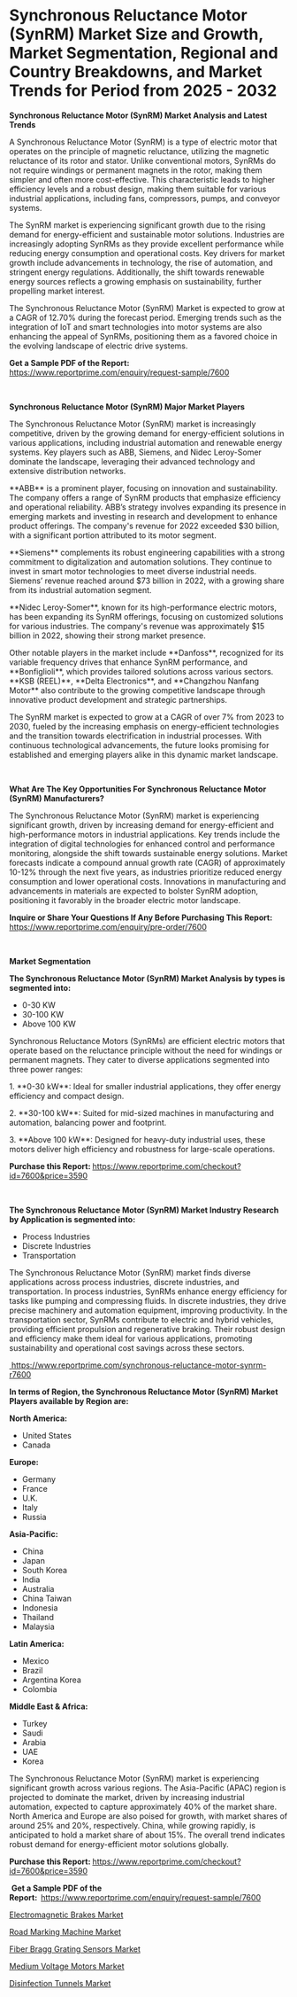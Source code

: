 <p><h1>Synchronous Reluctance Motor (SynRM) Market Size and Growth, Market Segmentation, Regional and Country Breakdowns, and Market Trends for Period from 2025 -  2032</h1></p><p><strong>Synchronous Reluctance Motor (SynRM) Market Analysis and Latest Trends</strong></p>
<p><p>A Synchronous Reluctance Motor (SynRM) is a type of electric motor that operates on the principle of magnetic reluctance, utilizing the magnetic reluctance of its rotor and stator. Unlike conventional motors, SynRMs do not require windings or permanent magnets in the rotor, making them simpler and often more cost-effective. This characteristic leads to higher efficiency levels and a robust design, making them suitable for various industrial applications, including fans, compressors, pumps, and conveyor systems.</p><p>The SynRM market is experiencing significant growth due to the rising demand for energy-efficient and sustainable motor solutions. Industries are increasingly adopting SynRMs as they provide excellent performance while reducing energy consumption and operational costs. Key drivers for market growth include advancements in technology, the rise of automation, and stringent energy regulations. Additionally, the shift towards renewable energy sources reflects a growing emphasis on sustainability, further propelling market interest.</p><p>The Synchronous Reluctance Motor (SynRM) Market is expected to grow at a CAGR of 12.70% during the forecast period. Emerging trends such as the integration of IoT and smart technologies into motor systems are also enhancing the appeal of SynRMs, positioning them as a favored choice in the evolving landscape of electric drive systems.</p></p>
<p><strong>Get a Sample PDF of the Report:&nbsp;</strong> <a href="https://www.reportprime.com/enquiry/request-sample/7600?utm_campaign=33&utm_medium=2&utm_source=Github&utm_content=ia&utm_term=19032025&utm_id=synchronous-reluctance-motor-synrm">https://www.reportprime.com/enquiry/request-sample/7600</a></p>
<p>&nbsp;</p>
<p><strong>Synchronous Reluctance Motor (SynRM) Major Market Players</strong></p>
<p><p>The Synchronous Reluctance Motor (SynRM) market is increasingly competitive, driven by the growing demand for energy-efficient solutions in various applications, including industrial automation and renewable energy systems. Key players such as ABB, Siemens, and Nidec Leroy-Somer dominate the landscape, leveraging their advanced technology and extensive distribution networks.</p><p>**ABB** is a prominent player, focusing on innovation and sustainability. The company offers a range of SynRM products that emphasize efficiency and operational reliability. ABB’s strategy involves expanding its presence in emerging markets and investing in research and development to enhance product offerings. The company's revenue for 2022 exceeded $30 billion, with a significant portion attributed to its motor segment.</p><p>**Siemens** complements its robust engineering capabilities with a strong commitment to digitalization and automation solutions. They continue to invest in smart motor technologies to meet diverse industrial needs. Siemens’ revenue reached around $73 billion in 2022, with a growing share from its industrial automation segment.</p><p>**Nidec Leroy-Somer**, known for its high-performance electric motors, has been expanding its SynRM offerings, focusing on customized solutions for various industries. The company's revenue was approximately $15 billion in 2022, showing their strong market presence.</p><p>Other notable players in the market include **Danfoss**, recognized for its variable frequency drives that enhance SynRM performance, and **Bonfiglioli**, which provides tailored solutions across various sectors. **KSB (REEL)**, **Delta Electronics**, and **Changzhou Nanfang Motor** also contribute to the growing competitive landscape through innovative product development and strategic partnerships.</p><p>The SynRM market is expected to grow at a CAGR of over 7% from 2023 to 2030, fueled by the increasing emphasis on energy-efficient technologies and the transition towards electrification in industrial processes. With continuous technological advancements, the future looks promising for established and emerging players alike in this dynamic market landscape.</p></p>
<p>&nbsp;</p>
<p><strong>What Are The Key Opportunities For Synchronous Reluctance Motor (SynRM) Manufacturers?</strong></p>
<p><p>The Synchronous Reluctance Motor (SynRM) market is experiencing significant growth, driven by increasing demand for energy-efficient and high-performance motors in industrial applications. Key trends include the integration of digital technologies for enhanced control and performance monitoring, alongside the shift towards sustainable energy solutions. Market forecasts indicate a compound annual growth rate (CAGR) of approximately 10-12% through the next five years, as industries prioritize reduced energy consumption and lower operational costs. Innovations in manufacturing and advancements in materials are expected to bolster SynRM adoption, positioning it favorably in the broader electric motor landscape.</p></p>
<p><strong>Inquire or Share Your Questions If Any Before Purchasing This Report:</strong> <a href="https://www.reportprime.com/enquiry/pre-order/7600?utm_campaign=33&utm_medium=2&utm_source=Github&utm_content=ia&utm_term=19032025&utm_id=synchronous-reluctance-motor-synrm">https://www.reportprime.com/enquiry/pre-order/7600</a></p>
<p>&nbsp;</p>
<p><strong>Market Segmentation</strong></p>
<p><strong>The Synchronous Reluctance Motor (SynRM) Market Analysis by types is segmented into:</strong></p>
<p><ul><li>0-30 KW</li><li>30-100 KW</li><li>Above 100 KW</li></ul></p>
<p><p>Synchronous Reluctance Motors (SynRMs) are efficient electric motors that operate based on the reluctance principle without the need for windings or permanent magnets. They cater to diverse applications segmented into three power ranges: </p><p>1. **0-30 kW**: Ideal for smaller industrial applications, they offer energy efficiency and compact design.</p><p>2. **30-100 kW**: Suited for mid-sized machines in manufacturing and automation, balancing power and footprint.</p><p>3. **Above 100 kW**: Designed for heavy-duty industrial uses, these motors deliver high efficiency and robustness for large-scale operations.</p></p>
<p><strong>Purchase this Report:&nbsp;</strong><a href="https://www.reportprime.com/checkout?id=7600&price=3590&utm_campaign=33&utm_medium=2&utm_source=Github&utm_content=ia&utm_term=19032025&utm_id=synchronous-reluctance-motor-synrm">https://www.reportprime.com/checkout?id=7600&price=3590</a></p>
<p>&nbsp;</p>
<p><strong>The Synchronous Reluctance Motor (SynRM) Market Industry Research by Application is segmented into:</strong></p>
<p><ul><li>Process Industries</li><li>Discrete Industries</li><li>Transportation</li></ul></p>
<p><p>The Synchronous Reluctance Motor (SynRM) market finds diverse applications across process industries, discrete industries, and transportation. In process industries, SynRMs enhance energy efficiency for tasks like pumping and compressing fluids. In discrete industries, they drive precise machinery and automation equipment, improving productivity. In the transportation sector, SynRMs contribute to electric and hybrid vehicles, providing efficient propulsion and regenerative braking. Their robust design and efficiency make them ideal for various applications, promoting sustainability and operational cost savings across these sectors.</p></p>
<p><a href="https://www.reportprime.com/synchronous-reluctance-motor-synrm-r7600?utm_campaign=33&utm_medium=2&utm_source=Github&utm_content=ia&utm_term=19032025&utm_id=synchronous-reluctance-motor-synrm">&nbsp;https://www.reportprime.com/synchronous-reluctance-motor-synrm-r7600</a></p>
<p><strong>In terms of Region, the Synchronous Reluctance Motor (SynRM) Market Players available by Region are:</strong></p>
<p>
    <p> <strong> North America: </strong>
        <ul>
            <li>United States</li>
            <li>Canada</li>
        </ul>
        </p> 
    <p> <strong> Europe: </strong>
        <ul>
            <li>Germany</li>
            <li>France</li>
            <li>U.K.</li>
            <li>Italy</li>
            <li>Russia</li>
        </ul>
        </p> 
    <p> <strong> Asia-Pacific: </strong>
        <ul>
            <li>China</li>
            <li>Japan</li>
            <li>South Korea</li>
            <li>India</li>
            <li>Australia</li>
            <li>China Taiwan</li>
            <li>Indonesia</li>
            <li>Thailand</li>
            <li>Malaysia</li>
        </ul>
        </p> 
    <p> <strong> Latin America: </strong>
        <ul>
            <li>Mexico</li>
            <li>Brazil</li>
            <li>Argentina Korea</li>
            <li>Colombia</li>
        </ul>
        </p> 
    <p> <strong> Middle East & Africa: </strong>
        <ul>
            <li>Turkey</li>
            <li>Saudi</li>
            <li>Arabia</li>
            <li>UAE</li>
            <li>Korea</li>
        </ul>
    </p>
    </p>
<p><p>The Synchronous Reluctance Motor (SynRM) market is experiencing significant growth across various regions. The Asia-Pacific (APAC) region is projected to dominate the market, driven by increasing industrial automation, expected to capture approximately 40% of the market share. North America and Europe are also poised for growth, with market shares of around 25% and 20%, respectively. China, while growing rapidly, is anticipated to hold a market share of about 15%. The overall trend indicates robust demand for energy-efficient motor solutions globally.</p></p>
<p><strong>Purchase this Report: </strong><a href="https://www.reportprime.com/checkout?id=7600&price=3590&utm_campaign=33&utm_medium=2&utm_source=Github&utm_content=ia&utm_term=19032025&utm_id=synchronous-reluctance-motor-synrm">https://www.reportprime.com/checkout?id=7600&price=3590</a></p>
<p>&nbsp;<strong>Get a Sample PDF of the Report:&nbsp;&nbsp;</strong><a href="https://www.reportprime.com/enquiry/request-sample/7600?utm_campaign=33&utm_medium=2&utm_source=Github&utm_content=ia&utm_term=19032025&utm_id=synchronous-reluctance-motor-synrm">https://www.reportprime.com/enquiry/request-sample/7600</a></p>
<p><strong></strong></p>
<p><p><a href="https://github.com/irfadac/Market-Research-Report-List-5/blob/main/electromagnetic-brakes-market.md?utm_campaign=33&utm_medium=2&utm_source=Github&utm_content=ia&utm_term=19032025&utm_id=synchronous-reluctance-motor-synrm">Electromagnetic Brakes Market</a></p><p><a href="https://github.com/bensemilia864/Market-Research-Report-List-1/blob/main/road-marking-machine-market.md?utm_campaign=33&utm_medium=2&utm_source=Github&utm_content=ia&utm_term=19032025&utm_id=synchronous-reluctance-motor-synrm">Road Marking Machine Market</a></p><p><a href="https://github.com/JakirUddin651/Market-Research-Report-List-2/blob/main/fiber-bragg-grating-sensors-market.md?utm_campaign=33&utm_medium=2&utm_source=Github&utm_content=ia&utm_term=19032025&utm_id=synchronous-reluctance-motor-synrm">Fiber Bragg Grating Sensors Market</a></p><p><a href="https://github.com/ashepherd82/Market-Research-Report-List-7/blob/main/medium-voltage-motors-market.md?utm_campaign=33&utm_medium=2&utm_source=Github&utm_content=ia&utm_term=19032025&utm_id=synchronous-reluctance-motor-synrm">Medium Voltage Motors Market</a></p><p><a href="https://github.com/gerdabatiskzv9/Market-Research-Report-List-1/blob/main/disinfection-tunnels-market.md?utm_campaign=33&utm_medium=2&utm_source=Github&utm_content=ia&utm_term=19032025&utm_id=synchronous-reluctance-motor-synrm">Disinfection Tunnels Market</a></p></p>